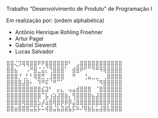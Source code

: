 Trabalho "Desenvolvimento de Produto" de Programação I

Em realização por: (ordem alphabética)
- Antônio Henrique Rohling Froehner
- Artur Pagel
- Gabriel Siewerdt
- Lucas Salvador

⣿⣿⢌⡹⢿⢿⣿⣿⠟⠟⣿⣿⣿⣿⣿⡿⠃⠀⣠⣿⣿⣿⣿⣿⣿⣿⣿⣿⣿⣿
⣿⣿⣦⠀⠀⠠⠛⣿⣈⣬⡌⢙⣿⣿⣿⠁⠀⣾⣿⠟⠋⠉⠙⠛⠻⢿⣿⣿⣿⣿
⣿⣿⣿⡘⢀⡃⠃⢿⣿⣛⢀⣸⣿⣿⣿⠀⠀⠛⠀⠀⢘⣤⣀⣀⠀⢀⣿⣿⣿⣿
⣿⣿⣿⣿⣼⣿⠆⠀⠹⠛⠯⠈⠛⠉⠁⠀⠀⠀⠀⠀⠀⠀⠀⠈⠻⣿⣿⣿⣿⣿
⣿⣿⣿⣿⣿⣿⣿⣿⣿⣮⣽⠃⠀⡤⣄⠀⢤⣤⣾⣿⣿⣿⠀⠈⣿⣿⣿⣿⣿⣿
⣿⣿⣿⣿⣿⣿⣿⣿⣿⠉⣧⢰⣵⣼⣿⣷⡄⢻⣿⣿⣿⣿⣦⣼⣿⣿⣿⣿⣿⣿
⣿⣿⣿⣿⢿⣿⣿⣿⣣⡼⣵⣿⢿⣿⡿⡿⡿⣬⣿⣿⣿⣿⣿⣿⣿⣿⡿⣿⣿⣿
⣿⣿⣶⣿⣿⣿⣭⣯⡧⠥⢾⣿⣬⣧⣽⣾⣧⡯⠷⠜⢿⣷⣧⣥⣼⣿⣧⣿⣿⣿
